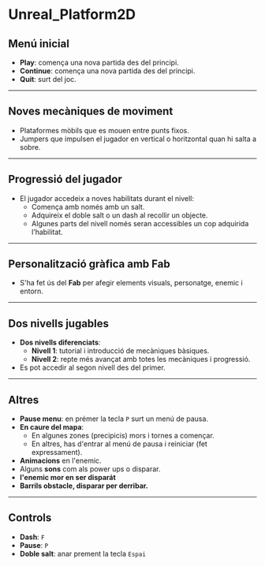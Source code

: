 # Unreal_Platform2D

## Menú inicial

- **Play**: comença una nova partida des del principi.  
- **Continue**: comença una nova partida des del principi.  
- **Quit**: surt del joc.  

---

## Noves mecàniques de moviment

- Plataformes mòbils que es mouen entre punts fixos.  
- Jumpers que impulsen el jugador en vertical o horitzontal quan hi salta a sobre.  

---

## Progressió del jugador

- El jugador accedeix a noves habilitats durant el nivell:  
  - Comença amb només amb un salt.  
  - Adquireix el doble salt o un dash al recollir un objecte.  
  - Algunes parts del nivell només seran accessibles un cop adquirida l’habilitat.  

---

## Personalització gràfica amb Fab

- S'ha fet ús del **Fab** per afegir elements visuals, personatge, enemic i entorn.  

---

## Dos nivells jugables

- **Dos nivells diferenciats**:  
  - **Nivell 1**: tutorial i introducció de mecàniques bàsiques.  
  - **Nivell 2**: repte més avançat amb totes les mecàniques i progressió.  
- Es pot accedir al segon nivell des del primer.  

---

## Altres

- **Pause menu**: en prémer la tecla `P` surt un menú de pausa.  
- **En caure del mapa**:  
  - En algunes zones (precipicis) mors i tornes a començar.  
  - En altres, has d'entrar al menú de pausa i reiniciar (fet expressament).  
- **Animacions** en l'enemic.  
- Alguns **sons** com als power ups o disparar.  
- **l'enemic mor en ser disparát**
- **Barrils obstacle, disparar per derribar.**

---

## Controls

- **Dash**: `F`  
- **Pause**: `P`  
- **Doble salt**: anar prement la tecla `Espai`  
